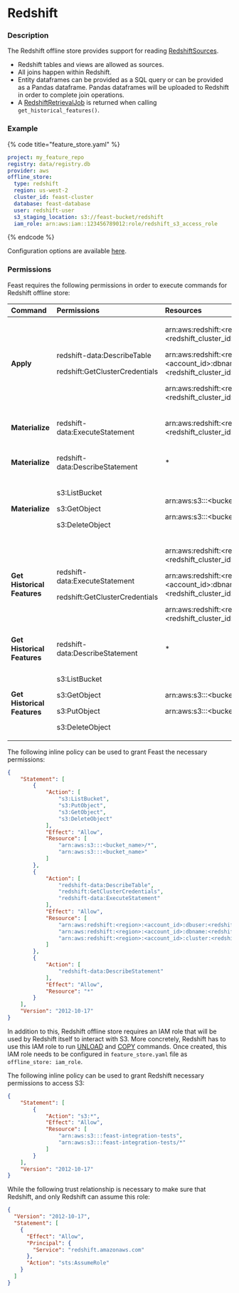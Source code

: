 # Redshift

### Description

The Redshift offline store provides support for reading [RedshiftSources](../data-sources/redshift.md).

* Redshift tables and views are allowed as sources.
* All joins happen within Redshift. 
* Entity dataframes can be provided as a SQL query or can be provided as a Pandas dataframe. Pandas dataframes will be uploaded to Redshift in order to complete join operations.
* A [RedshiftRetrievalJob](https://github.com/feast-dev/feast/blob/bf557bcb72c7878a16dccb48443bbbe9dc3efa49/sdk/python/feast/infra/offline_stores/redshift.py#L161) is returned when calling `get_historical_features()`.

### Example

{% code title="feature\_store.yaml" %}
```yaml
project: my_feature_repo
registry: data/registry.db
provider: aws
offline_store:
  type: redshift
  region: us-west-2
  cluster_id: feast-cluster
  database: feast-database
  user: redshift-user
  s3_staging_location: s3://feast-bucket/redshift
  iam_role: arn:aws:iam::123456789012:role/redshift_s3_access_role
```
{% endcode %}

Configuration options are available [here](https://github.com/feast-dev/feast/blob/bf557bcb72c7878a16dccb48443bbbe9dc3efa49/sdk/python/feast/infra/offline_stores/redshift.py#L22).

### Permissions

Feast requires the following permissions in order to execute commands for Redshift offline store:

<table>
  <thead>
    <tr>
      <th style="text-align:left"><b>Command</b></th>
      <th style="text-align:left">Permissions</th>
      <th style="text-align:left">Resources</th>
    </tr>
  </thead>
  <tbody>
    <tr>
      <td style="text-align:left"><b>Apply</b></td>
      <td style="text-align:left">
        <p>redshift-data:DescribeTable</p>
        <p>redshift:GetClusterCredentials</p>
      </td>
      <td style="text-align:left">
          <p>arn:aws:redshift:&lt;region&gt;:&lt;account_id&gt;:dbuser:&lt;redshift_cluster_id&gt;/&lt;redshift_username&gt;</p>
          <p>arn:aws:redshift:&lt;region&gt;:&lt;account_id&gt;:dbname:&lt;redshift_cluster_id&gt;/&lt;redshift_database_name&gt;</p>
          <p>arn:aws:redshift:&lt;region&gt;:&lt;account_id&gt;:cluster:&lt;redshift_cluster_id&gt;</p>
      </td>
    </tr>
    <tr>
      <td style="text-align:left"><b>Materialize</b></td>
      <td style="text-align:left">
        <p>redshift-data:ExecuteStatement</p>
      </td>
      <td style="text-align:left">
        <p>arn:aws:redshift:&lt;region&gt;:&lt;account_id&gt;:cluster:&lt;redshift_cluster_id&gt;</p>
      </td>
    </tr>
    <tr>
      <td style="text-align:left"><b>Materialize</b></td>
      <td style="text-align:left">
        <p>redshift-data:DescribeStatement</p>
      </td>
      <td style="text-align:left">*</td>
    </tr>
    <tr>
      <td style="text-align:left"><b>Materialize</b></td>
      <td style="text-align:left">
        <p>s3:ListBucket</p>
        <p>s3:GetObject</p>
        <p>s3:DeleteObject</p>
      </td>
      <td style="text-align:left">
        <p>arn:aws:s3:::&lt;bucket_name&gt;</p>
        <p>arn:aws:s3:::&lt;bucket_name&gt;/*</p>
      </td>
    </tr>
    <tr>
      <td style="text-align:left"><b>Get Historical Features</b></td>
      <td style="text-align:left">
        <p>redshift-data:ExecuteStatement</p>
        <p>redshift:GetClusterCredentials</p>
      </td>
      <td style="text-align:left">
          <p>arn:aws:redshift:&lt;region&gt;:&lt;account_id&gt;:dbuser:&lt;redshift_cluster_id&gt;/&lt;redshift_username&gt;</p>
          <p>arn:aws:redshift:&lt;region&gt;:&lt;account_id&gt;:dbname:&lt;redshift_cluster_id&gt;/&lt;redshift_database_name&gt;</p>
          <p>arn:aws:redshift:&lt;region&gt;:&lt;account_id&gt;:cluster:&lt;redshift_cluster_id&gt;</p>
      </td>
    </tr>
    <tr>
      <td style="text-align:left"><b>Get Historical Features</b></td>
      <td style="text-align:left">
        <p>redshift-data:DescribeStatement</p>
      </td>
      <td style="text-align:left">*</td>
    </tr>
    <tr>
      <td style="text-align:left"><b>Get Historical Features</b></td>
      <td style="text-align:left">
        <p>s3:ListBucket</p>
        <p>s3:GetObject</p>
        <p>s3:PutObject</p>
        <p>s3:DeleteObject</p>
      </td>
      <td style="text-align:left">
        <p>arn:aws:s3:::&lt;bucket_name&gt;</p>
        <p>arn:aws:s3:::&lt;bucket_name&gt;/*</p>
      </td>
    </tr>
  </tbody>
</table>

The following inline policy can be used to grant Feast the necessary permissions:

```json
{
    "Statement": [
        {
            "Action": [
                "s3:ListBucket",
                "s3:PutObject",
                "s3:GetObject",
                "s3:DeleteObject"
            ],
            "Effect": "Allow",
            "Resource": [
                "arn:aws:s3:::<bucket_name>/*",
                "arn:aws:s3:::<bucket_name>"
            ]
        },
        {
            "Action": [
                "redshift-data:DescribeTable",
                "redshift:GetClusterCredentials",
                "redshift-data:ExecuteStatement"
            ],
            "Effect": "Allow",
            "Resource": [
                "arn:aws:redshift:<region>:<account_id>:dbuser:<redshift_cluster_id>/<redshift_username>",
                "arn:aws:redshift:<region>:<account_id>:dbname:<redshift_cluster_id>/<redshift_database_name>",
                "arn:aws:redshift:<region>:<account_id>:cluster:<redshift_cluster_id>"
            ]
        },
        {
            "Action": [
                "redshift-data:DescribeStatement"
            ],
            "Effect": "Allow",
            "Resource": "*"
        }
    ],
    "Version": "2012-10-17"
}
```

In addition to this, Redshift offline store requires an IAM role that will be used by Redshift itself to interact with S3. More concretely, Redshift has to use this IAM role to run <a href="https://docs.aws.amazon.com/redshift/latest/dg/r_UNLOAD.html">UNLOAD</a> and <a href="https://docs.aws.amazon.com/redshift/latest/dg/r_COPY.html">COPY</a> commands. Once created, this IAM role needs to be configured in `feature_store.yaml` file as `offline_store: iam_role`.

The following inline policy can be used to grant Redshift necessary permissions to access S3:

```json
{
    "Statement": [
        {
            "Action": "s3:*",
            "Effect": "Allow",
            "Resource": [
                "arn:aws:s3:::feast-integration-tests",
                "arn:aws:s3:::feast-integration-tests/*"
            ]
        }
    ],
    "Version": "2012-10-17"
}
```

While the following trust relationship is necessary to make sure that Redshift, and only Redshift can assume this role:

```json
{
  "Version": "2012-10-17",
  "Statement": [
    {
      "Effect": "Allow",
      "Principal": {
        "Service": "redshift.amazonaws.com"
      },
      "Action": "sts:AssumeRole"
    }
  ]
}
```